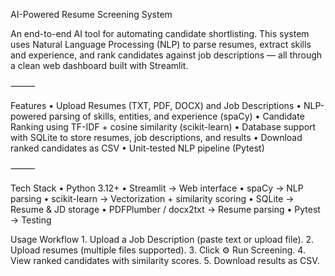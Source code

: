 AI-Powered Resume Screening System

An end-to-end AI tool for automating candidate shortlisting. This system uses Natural Language Processing (NLP) to parse resumes, extract skills and experience, and rank candidates against job descriptions — all through a clean web dashboard built with Streamlit.

⸻

Features
	•	Upload Resumes (TXT, PDF, DOCX) and Job Descriptions
	•	NLP-powered parsing of skills, entities, and experience (spaCy)
	•	Candidate Ranking using TF-IDF + cosine similarity (scikit-learn)
	•	Database support with SQLite to store resumes, job descriptions, and results
	•	Download ranked candidates as CSV
	•	Unit-tested NLP pipeline (Pytest)

⸻

Tech Stack
	•	Python 3.12+
	•	Streamlit → Web interface
	•	spaCy → NLP parsing
	•	scikit-learn → Vectorization + similarity scoring
	•	SQLite → Resume & JD storage
	•	PDFPlumber / docx2txt → Resume parsing
	•	Pytest → Testing
 
Usage Workflow
	1.	Upload a Job Description (paste text or upload file).
	2.	Upload resumes (multiple files supported).
	3.	Click ⚙️ Run Screening.
	4.	View ranked candidates with similarity scores.
	5.	Download results as CSV.
